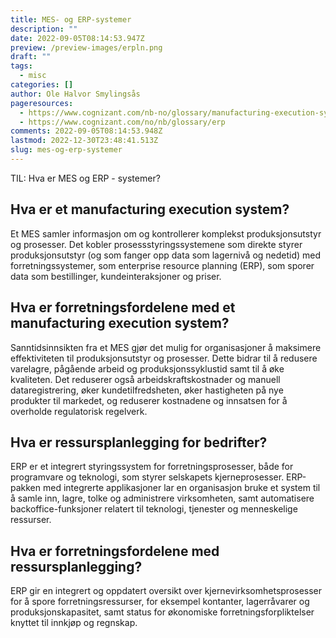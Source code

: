 ```yaml
---
title: MES- og ERP-systemer
description: ""
date: 2022-09-05T08:14:53.947Z
preview: /preview-images/erpln.png
draft: ""
tags:
  - misc
categories: []
author: Ole Halvor Smylingsås
pageresources:
  - https://www.cognizant.com/nb-no/glossary/manufacturing-execution-system#list-E
  - https://www.cognizant.com/no/nb/glossary/erp
comments: 2022-09-05T08:14:53.948Z
lastmod: 2022-12-30T23:48:41.513Z
slug: mes-og-erp-systemer
---
```


TIL: Hva er MES og ERP - systemer?

<!--more-->

## Hva er et manufacturing execution system?
Et MES samler informasjon om og kontrollerer komplekst produksjonsutstyr og prosesser. Det kobler prosessstyringssystemene som direkte styrer produksjonsutstyr (og som fanger opp data som lagernivå og nedetid) med forretningssystemer, som enterprise resource planning (ERP), som sporer data som bestillinger, kundeinteraksjoner og priser. 

## Hva er forretningsfordelene med et manufacturing execution system? 
Sanntidsinnsikten fra et MES gjør det mulig for organisasjoner å maksimere effektiviteten til produksjonsutstyr og prosesser. Dette bidrar til å redusere varelagre, pågående arbeid og produksjonssyklustid samt til å øke kvaliteten. Det reduserer også arbeidskraftskostnader og manuell dataregistrering, øker kundetilfredsheten, øker hastigheten på nye produkter til markedet, og reduserer kostnadene og innsatsen for å overholde regulatorisk regelverk.

## Hva er ressursplanlegging for bedrifter?
ERP er et integrert styringssystem for forretningsprosesser, både for programvare og teknologi, som styrer selskapets kjerneprosesser. ERP-pakken med integrerte applikasjoner lar en organisasjon bruke et system til å samle inn, lagre, tolke og administrere virksomheten, samt automatisere backoffice-funksjoner relatert til teknologi, tjenester og menneskelige ressurser.

## Hva er forretningsfordelene med ressursplanlegging?
ERP gir en integrert og oppdatert oversikt over kjernevirksomhetsprosesser for å spore forretningsressurser, for eksempel kontanter, lagerråvarer og produksjonskapasitet, samt status for økonomiske forretningsforpliktelser knyttet til innkjøp og regnskap.